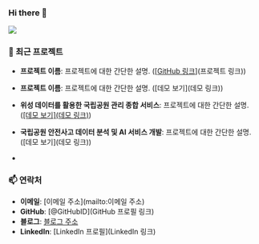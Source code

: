 ### Hi there 👋

<!--
**Hipposdata/Hipposdata** is a ✨ _special_ ✨ repository because its `README.md` (this file) appears on your GitHub profile.
Here are some ideas to get you started:
<a href="버튼을 눌렀을 때 이동할 링크" target="_blank"><img src="https://img.shields.io/badge/Android-3DDC84?style=flat-square&logo=Android&logoColor=white"/></a>

<a href="https://hipposdata.tistory.com/" 
target="_blank"><img src="https://img.shields.io/badge/Android-3DDC84?style=flat-square&logo=Android&logoColor=white"/></a>
### 💡 소개
저는 [이름]이며, [직업/전공/관심사]에 종사하고 있습니다. 기술에 대한 열정과 지속적인 학습을 통해 [목표/꿈]을 이루고자 합니다. [취미/관심사]에 관심이 많으며, 이를 통해 새로운 아이디어와 영감을 얻곤 합니다.


### 🔧 기술 스택
<!-- 기술 배지 -->
<img src="https://img.shields.io/badge/Python-3776AB?style=flat-square&logo=python&logoColor=white"/>
<!-- 여러분의 기술 스택에 맞게 추가하세요 -->

### 🚀 최근 프로젝트
- **프로젝트 이름**: 프로젝트에 대한 간단한 설명. ([[GitHub 링크](https://github.com/Hipposdata/Korean-National-Park-AI-project)](프로젝트 링크))
- **프로젝트 이름**: 프로젝트에 대한 간단한 설명. ([데모 보기](데모 링크))
- **위성 데이터를 활용한 국립공원 관리 종합 서비스**: 프로젝트에 대한 간단한 설명. ([[데모 보기](데모 링크)](https://github.com/Hipposdata/Korean-National-Park-AI-project))
- **국립공원 안전사고 데이터 분석 및 AI 서비스 개발**: 프로젝트에 대한 간단한 설명. ([데모 보기](데모 링크))

- 
### 📫 연락처
- **이메일**: [이메일 주소](mailto:이메일 주소)
- **GitHub**: [@GitHubID](GitHub 프로필 링크)
- **블로그**: [블로그 주소](https://hipposdata.tistory.com/)
- **LinkedIn**: [LinkedIn 프로필](LinkedIn 링크)
